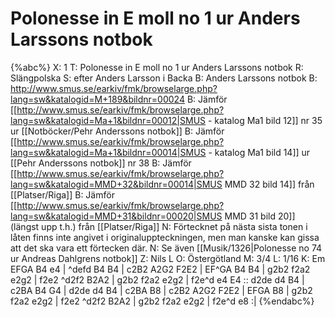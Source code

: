 # Polonesse in E moll no 1 ur Anders Larssons notbok

{%abc%}
X: 1
T: Polonesse in E moll no 1 ur Anders Larssons notbok
R: Slängpolska
S: efter Anders Larsson i Backa
B: Anders Larssons notbok
B: http://www.smus.se/earkiv/fmk/browselarge.php?lang=sw&katalogid=M+189&bildnr=00024
B: Jämför [[http://www.smus.se/earkiv/fmk/browselarge.php?lang=sw&katalogid=Ma+1&bildnr=00012|SMUS - katalog Ma1 bild 12]] nr 35 ur [[Notböcker/Pehr Anderssons notbok]]
B: Jämför [[http://www.smus.se/earkiv/fmk/browselarge.php?lang=sw&katalogid=Ma+1&bildnr=00014|SMUS - katalog Ma1 bild 14]] ur [[Pehr Anderssons notbok]] nr 38
B: Jämför [[http://www.smus.se/earkiv/fmk/browselarge.php?lang=sw&katalogid=MMD+32&bildnr=00014|SMUS MMD 32 bild 14]] från [[Platser/Riga]]
B: Jämför [[http://www.smus.se/earkiv/fmk/browselarge.php?lang=sw&katalogid=MMD+31&bildnr=00020|SMUS MMD 31 bild 20]] (längst upp t.h.) från [[Platser/Riga]]
N: Förtecknet på nästa sista tonen i låten finns inte angivet i originaluppteckningen, men man kanske kan gissa att det ska vara ett förtecken där.
N: Se även [[Musik/1326|Polonesse no 74 ur Andreas Dahlgrens notbok]]
Z: Nils L
O: Östergötland
M: 3/4
L: 1/16
K: Em
EFGA B4 e4 | ^defd B4 B4 | c2B2 A2G2 F2E2 | EF^GA B4 B4 | 
g2b2 f2a2 e2g2 | f2e2 ^d2f2 B2A2 | g2b2 f2a2 e2g2 | f2e^d e4 E4 ::
d2de d4 B4 | c2BA B4 G4 | d2de d4 B4 | c2BA B8 | c2B2 A2G2 F2E2 | EFGA B8 | 
g2b2 f2a2 e2g2 | f2e2 ^d2f2 B2A2 | g2b2 f2a2 e2g2 | f2e^d e8 :|
{%endabc%}
